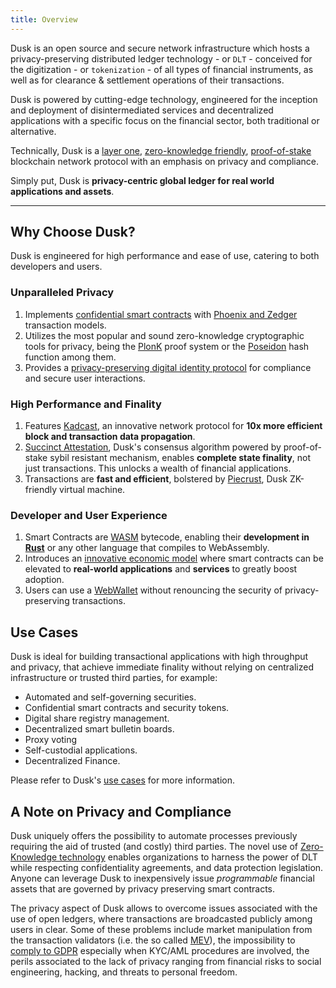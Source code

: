 ```yaml
---
title: Overview
---
```


Dusk is an open source and secure network infrastructure which hosts a privacy-preserving distributed ledger technology - or `DLT` - conceived for the digitization - or `tokenization` - of all types of financial instruments, as well as for clearance & settlement operations of their transactions.

Dusk is powered by cutting-edge technology, engineered for the inception and deployment of disintermediated services and decentralized applications with a specific focus on the financial sector, both traditional or alternative.

Technically, Dusk is a [layer one](https://www.techopedia.com/definition/layer-1-in-blockchain), [zero-knowledge friendly](https://dusk.network/news/understanding_zkps-what-are-they-and-why-do-they-matter/), [proof-of-stake](https://en.wikipedia.org/wiki/Proof_of_stake) blockchain network protocol with an emphasis on privacy and compliance.

Simply put, Dusk is **privacy-centric global ledger for real world applications and assets**.

<hr className="subsection" />

## Why Choose Dusk?
Dusk is engineered for high performance and ease of use, catering to both developers and users.

### Unparalleled Privacy
1. Implements [confidential smart contracts](/getting-started/vm/counter-example) with [Phoenix and Zedger](https://dusk.network/news/why-we-need-phoenix-and-zedger/) transaction models.
2. Utilizes the most popular and sound zero-knowledge cryptographic tools for privacy, being the [PlonK](https://github.com/dusk-network/plonk) proof system or the [Poseidon](https://www.usenix.org/conference/usenixsecurity21/presentation/grassi) hash function among them.
3. Provides a [privacy-preserving digital identity protocol](/getting-started/digital-identity/protocol) for compliance and secure user interactions.

### High Performance and Finality
1. Features [Kadcast](https://github.com/dusk-network/kadcast/blob/main/README.md), an innovative network protocol for **10x more efficient block and transaction data propagation**.
2. [Succinct Attestation](/learn/economic-information/succinct-attestation), Dusk's consensus algorithm powered by proof-of-stake sybil resistant mechanism, enables **complete state finality**, not just transactions. This unlocks a wealth of financial applications.
3. Transactions are **fast and efficient**, bolstered by [Piecrust](/getting-started/vm/piecrust), Dusk ZK-friendly virtual machine.

### Developer and User Experience
1. Smart Contracts are [WASM](https://webassembly.org/) bytecode, enabling their **development in [Rust](https://dusk.network/news/piecrust-and-our-transition-to-rust/)** or any other language that compiles to WebAssembly.
2. Introduces an [innovative economic model](/learn/economic-information/economic-protocol) where smart contracts can be elevated to **real-world applications** and **services** to greatly boost adoption.
3. Users can use a [WebWallet](https://dusk.network/news/web-wallet-and-node-are-shipped/) without renouncing the security of privacy-preserving transactions.

## Use Cases

Dusk is ideal for building transactional applications with high throughput and privacy, that achieve immediate finality without relying on centralized infrastructure or trusted third parties, for example: 

- Automated and self-governing securities.
- Confidential smart contracts and security tokens.
- Digital share registry management.
- Decentralized smart bulletin boards.
- Proxy voting
- Self-custodial applications.
- Decentralized Finance.

Please refer to Dusk's [use cases](https://dusk.network/pages/usecases) for more information.

## A Note on Privacy and Compliance

Dusk uniquely offers the possibility to automate processes previously requiring the aid of trusted (and costly) third parties. The novel use of [Zero-Knowledge technology](https://en.wikipedia.org/wiki/Zero-knowledge_proof) enables organizations to harness the power of DLT while respecting confidentiality agreements, and data protection legislation. Anyone can leverage Dusk to inexpensively issue *programmable* financial assets that are governed by privacy preserving smart contracts.

The privacy aspect of Dusk allows to overcome issues associated with the use of open ledgers, where transactions are broadcasted publicly among users in clear. Some of these problems include market manipulation from the transaction validators (i.e. the so called [MEV](https://ethereum.org/en/developers/docs/mev/)), the impossibility to [comply to GDPR](https://www.europarl.europa.eu/RegData/etudes/STUD/2019/634445/EPRS_STU(2019)634445_EN.pdf) especially when KYC/AML procedures are involved, the perils associated to the lack of privacy ranging from financial risks to social engineering, hacking, and threats to personal freedom.
